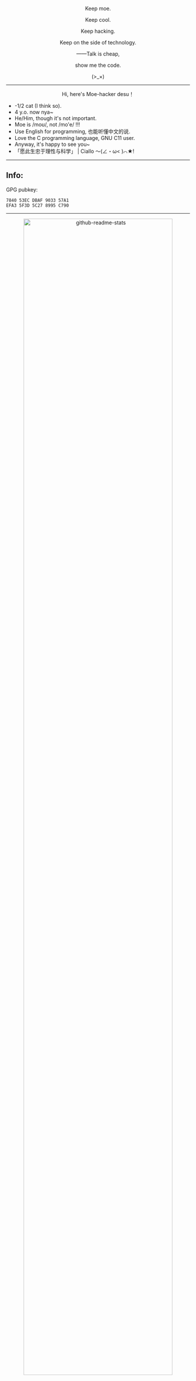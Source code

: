 <p align="center">Keep moe.</p>
<p align="center">Keep cool.</p>
<p align="center">Keep hacking.</p>
<p align="center">Keep on the side of technology.</p>
<p align="center">——Talk is cheap,</p>    
<p align="center">show me the code.</p>    
<p align="center">(>_×)</p>

-------
<p align="center">Hi, here's Moe-hacker desu！</p>

- -1/2 cat (I think so).
- 4 y.o. now nya~
- He/Him, though it's not important.
- Moe is /moʊ/, not /mo'e/ !!!   
- Use English for programming, 也能听懂中文的说.
- Love the C programming language, GNU C11 user.
- Anyway, it's happy to see you~
- 「愿此生忠于理性与科学」 | Ciallo ～(∠・ω< )⌒★!

--------
## Info:      

GPG pubkey: 
```
7840 53EC DBAF 9033 57A1
EFA3 5F3D 5C27 8995 C790
```


--------

<p align="center">
    <img src="https://github-readme-stats.vercel.app/api?username=Moe-hacker&show_icons=true&theme=transparent&hide_border=true&text_color=fee4d0&title_color=fee4d0&icon_color=fee4d0", width="90%" title="github-readme-stats"/>
</p>
<p align="center">「笑えない時もあるそれでも信じていたい、</p>
<p align="center">もう一回繰り返し、</p>
<p align="center">何万回繰り返し、</p>
<p align="center">不器用に積み上げて目指す未来手を伸ばした、</p>
<p align="center">手を伸ばしてみる」</p>

<p align="center">Never Stop Exploring</p>
